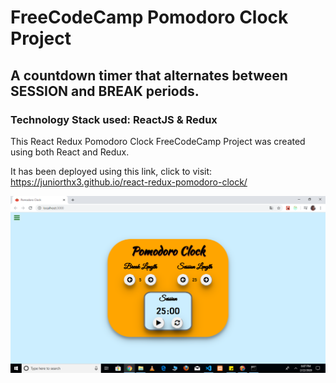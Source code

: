 # FreeCodeCamp Pomodoro Clock Project
## A countdown timer that alternates between SESSION and BREAK periods.
### Technology Stack used: ReactJS & Redux 


This React Redux Pomodoro Clock FreeCodeCamp Project was created using both React and Redux.

It has been deployed using this link, click to visit: https://juniorthx3.github.io/react-redux-pomodoro-clock/

![Project pic](src/project-image.PNG)

